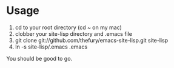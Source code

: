 Usage
============

1. cd to your root directory (cd ~ on my mac)
2. clobber your site-lisp directory and .emacs file
3. git clone git://github.com/thefury/emacs-site-lisp.git site-lisp
4. ln -s site-lisp/.emacs .emacs

You should be good to go.
